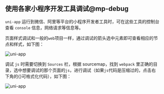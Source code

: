 ## 使用各家小程序开发工具调试@mp-debug

`uni-app` 运行到微信、阿里等平台的小程序开发者工具时，可在这些工具的控制台查看 `console` 信息，网络请求等信息等。

页面样式调试和一般的`web`项目一样，通过调试的箭头选中元素即可查看相应的节点和样式，如下图：

![uni-app](https://web-assets.dcloud.net.cn/unidoc/zh/debug1.png)

调试 `js` 时需要切换到 `Sources` 栏，根据 sourcemap，找到 `webpack` 里正确的目录，选中想要调试的那个页面的`js`，进行调试（如果`js`代码是压缩过的，点击右下角的{}可格式化代码），如下图：

![uni-app](https://web-assets.dcloud.net.cn/unidoc/zh/debug2.png)